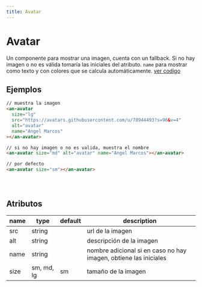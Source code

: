 ```yaml
---
title: Avatar
---
```


<script setup>
import Examples from '../share/Example.vue'
</script>

# Avatar

Un componente para mostrar una imagen, cuenta con un fallback. Si no hay imagen o no es válida tomaría las iniciales del atributo. `name` para mostrar como texto y con colores que se calcula automáticamente. [ver codigo](https://github.com/angelMarcosCastilla/custon-web-components/blob/main/web/public/Avatar.js)

## Ejemplos

```html
// muestra la imagen
<an-avatar
  size="lg"
  src="https://avatars.githubusercontent.com/u/78944493?s=96&v=4"
  alt="avatar"
  name="Angel Marcos"
></an-avatar>

// si no hay imagen o no es valida, muestra el nombre
<an-avatar size="md" alt="avatar" name="Angel Marcos"></an-avatar>

// por defecto
<an-avatar size="sm"></an-avatar>
```

<ClientOnly>
  <Examples  url="Avatar.js" >
    <div style="display: flex; flex-direction: row; gap: 20px; align-items: center;">
    <an-avatar
      size="lg"
  src="https://avatars.githubusercontent.com/u/78944493?s=96&v=4"
  alt="avatar"
  name="Angel Marcos"
></an-avatar>

<an-avatar size="md" alt="avatar" name="Angel Marcos"></an-avatar>

<an-avatar size="sm"></an-avatar>
</div>
</Examples>
</ClientOnly>

## Atributos

| name | type   | default | description                                                      |
| ---- | ------ | ------- | ---------------------------------------------------------------- |
| src  | string |         | url de la imagen                                                 |
| alt  | string |         | descripción de la imagen                                         |
| name | string |         | nombre adicional si en caso no hay imagen, obtiene las iniciales |
| size | sm, md, lg | sm      | tamaño de la imagen                                              |

